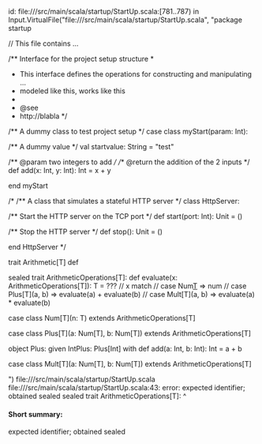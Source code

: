 id: file://<WORKSPACE>/src/main/scala/startup/StartUp.scala:[781..787) in Input.VirtualFile("file://<WORKSPACE>/src/main/scala/startup/StartUp.scala", "package startup

// This file contains ...

/** Interface for the project setup structure
  *
  * This interface defines the operations for constructing and manipulating ...
  * modeled like this, works like this
  *
  * @see
  *   http://blabla
  */

/** A dummy class to test project setup */
case class myStart(param: Int):

  /** A dummy value */
  val startvalue: String = "test"

  /** @param two integers to add */
  /** @return the addition of the 2 inputs */
  def add(x: Int, y: Int): Int = x + y

end myStart

/*
/** A class that simulates a stateful HTTP server */
class HttpServer:

  /** Start the HTTP server on the TCP port */
  def start(port: Int): Unit = ()

  /** Stop the HTTP server */
  def stop(): Unit = ()

end HttpServer
*/


trait Arithmetic[T]
  def 

sealed trait ArithmeticOperations[T]:
  def evaluate(x: ArithmeticOperations[T]): T = ???
//    x match
//      case Num[T](num) => num
//      case Plus[T](a, b) => evaluate(a) + evaluate(b)
//      case Mult[T](a, b) => evaluate(a) * evaluate(b)



case class Num[T](n: T) extends ArithmeticOperations[T]

case class Plus[T](a: Num[T], b: Num[T]) extends ArithmeticOperations[T]

object Plus:
  given IntPlus: Plus[Int] with
    def add(a: Int, b: Int): Int = a + b

case class Mult[T](a: Num[T], b: Num[T]) extends ArithmeticOperations[T]

")
file://<WORKSPACE>/src/main/scala/startup/StartUp.scala
file://<WORKSPACE>/src/main/scala/startup/StartUp.scala:43: error: expected identifier; obtained sealed
sealed trait ArithmeticOperations[T]:
^
#### Short summary: 

expected identifier; obtained sealed